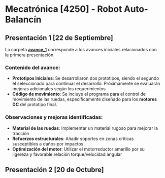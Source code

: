 # Mecatrónica [4250] - Robot Auto-Balancín

## Presentación 1 [22 de Septiembre]

La carpeta [**avance_1**](avance_1) corresponde a los avances iniciales relacionados con la primera presentación.

### Contenido del avance:
- **Prototipos iniciales**: Se desarrollaron dos prototipos, siendo el segundo el seleccionado para continuar el desarrollo. Próximamente se evaluarán mejoras adicionales según los requerimientos.
- **Código de movimiento**: Se incluye el programa para el control de movimiento de las ruedas, específicamente diseñado para los **motores DC** del prototipo final.

### Observaciones y mejoras identificadas:
- **Material de las ruedas**: Implementar un material rugoso para mejorar la tracción
- **Refuerzos estructurales**: Añadir soportes en zonas críticas susceptibles a daños por impactos
- **Optimización del motor**: Utilizar el motorreductor amarillo por su ligereza y favorable relación torque/velocidad angular

## Presentación 2 [20 de Octubre]

